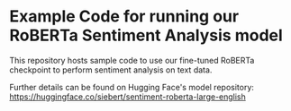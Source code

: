 # Example Code for running our RoBERTa Sentiment Analysis model

This repository hosts sample code to use our fine-tuned RoBERTa checkpoint to perform sentiment analysis on text data. 

Further details can be found on Hugging Face's model repository: https://huggingface.co/siebert/sentiment-roberta-large-english
